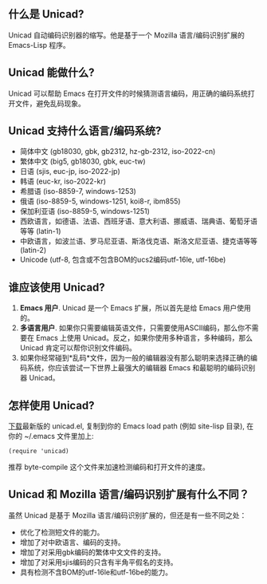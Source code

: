 ## 什么是 Unicad? ##

Unicad 自动编码识别器的缩写。他是基于一个 Mozilla 语言/编码识别扩展的 Emacs-Lisp 程序。

## Unicad 能做什么? ##

Unicad 可以帮助 Emacs 在打开文件的时候猜测语言编码，用正确的编码系统打开文件，避免乱码现象。

## Unicad 支持什么语言/编码系统? ##

  * 简体中文 (gb18030, gbk, gb2312, hz-gb-2312, iso-2022-cn)
  * 繁体中文 (big5, gb18030, gbk, euc-tw)
  * 日语 (sjis, euc-jp, iso-2022-jp)
  * 韩语 (euc-kr, iso-2022-kr)
  * 希腊语 (iso-8859-7, windows-1253)
  * 俄语 (iso-8859-5, windows-1251, koi8-r, ibm855)
  * 保加利亚语 (iso-8859-5, windows-1251)
  * 西欧语言，如德语、法语、西班牙语、意大利语、挪威语、瑞典语、葡萄牙语等等 (latin-1)
  * 中欧语言，如波兰语、罗马尼亚语、斯洛伐克语、斯洛文尼亚语、捷克语等等 (latin-2)
  * Unicode (utf-8, 包含或不包含BOM的ucs2编码utf-16le, utf-16be)

## 谁应该使用 Unicad? ##

  1. **Emacs 用户**. Unicad 是一个 Emacs 扩展，所以首先是给 Emacs 用户使用的。
  1. **多语言用户**. 如果你只需要编辑英语文件，只需要使用ASCII编码，那么你不需要在 Emacs 上使用 Unicad。反之，如果你使用多种语言，多种编码，那么 Unicad 肯定可以帮你识别文件编码。
  1. 如果你经常碰到\*乱码\*文件，因为一般的编辑器没有那么聪明来选择正确的编码系统，你应该尝试一下世界上最强大的编辑器 Emacs 和最聪明的编码识别器 Unicad。

## 怎样使用 Unicad? ##

[下载](http://code.google.com/p/unicad/downloads/list)最新版的 unicad.el, 复制到你的 Emacs load path (例如 site-lisp 目录), 在你的 ~/.emacs 文件里加上:
```
(require 'unicad)
```

推荐 byte-compile 这个文件来加速检测编码和打开文件的速度。

## Unicad 和 Mozilla 语言/编码识别扩展有什么不同？ ##

虽然 Unicad 是基于 Mozilla 语言/编码识别扩展的，但还是有一些不同之处：

  * 优化了检测短文件的能力。
  * 增加了对中欧语言、编码的支持。
  * 增加了对采用gbk编码的繁体中文文件的支持。
  * 增加了对采用sjis编码的只含有半角平假名的支持。
  * 具有检测不含BOM的utf-16le和utf-16be的能力。



